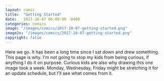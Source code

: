 ```yaml
---
layout: comic
title:  "Getting Started"
date:   2017-10-07 06:00:00 -0400
categories: comics
image: "/images/comics/2017-10-07-getting-started.png"
image2x: "/images/comics/2017-10-07-getting-started.png"
copyright: false
---
```


Here we go. It has been a long time since I sat down and drew something. This page is why. I'm not going to stop my kids from being curious, if anything I do it on purpose. Curious kids are also why drawing this one image took a week. Monday, Wednesday, Friday might be stretching it for an update schedule, but I'll see what comes from it. 
